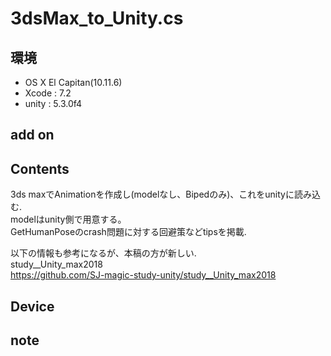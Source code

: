 # 3dsMax_to_Unity.cs #

## 環境 ##
*	OS X El Capitan(10.11.6)
*	Xcode : 7.2
*	unity : 5.3.0f4

## add on ##

## Contents ##
3ds maxでAnimationを作成し(modelなし、Bipedのみ)、これをunityに読み込む.  
modelはunity側で用意する。  
GetHumanPoseのcrash問題に対する回避策などtipsを掲載.  

以下の情報も参考になるが、本稿の方が新しい.  
study__Unity_max2018  
https://github.com/SJ-magic-study-unity/study__Unity_max2018  


## Device ##

## note ##






